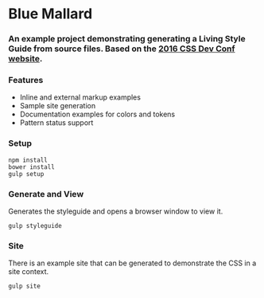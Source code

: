 # Blue Mallard

### An example project demonstrating generating a Living Style Guide from source files. Based on the [2016 CSS Dev Conf website](http://2016.cssdevconf.com).

### Features

 * Inline and external markup examples
 * Sample site generation
 * Documentation examples for colors and tokens
 * Pattern status support

### Setup

```
npm install
bower install
gulp setup
```

### Generate and View
Generates the styleguide and opens a browser window to view it.
```
gulp styleguide
```

### Site
There is an example site that can be generated to demonstrate the CSS in a site context.
```
gulp site
```
